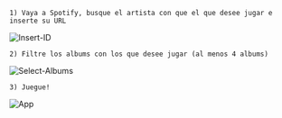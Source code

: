     1) Vaya a Spotify, busque el artista con que el que desee jugar e inserte su URL

![Insert-ID](https://user-images.githubusercontent.com/101211643/197125616-8e8c825f-4206-41f6-b078-8c8e9c47ff3a.png)

    2) Filtre los albums con los que desee jugar (al menos 4 albums)

![Select-Albums](https://user-images.githubusercontent.com/101211643/195449959-3b74dab4-8bd2-4cd8-81bb-b04d3d795793.png)

    3) Juegue!

![App](https://user-images.githubusercontent.com/101211643/197125718-4310c21c-be77-408f-9278-572a9d9403eb.png)

